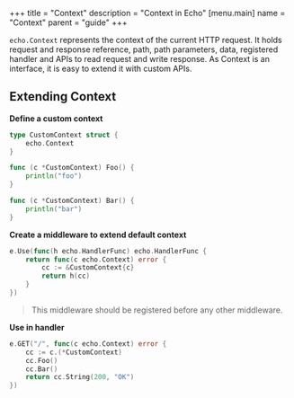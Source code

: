 +++
title = "Context"
description = "Context in Echo"
[menu.main]
  name = "Context"
  parent = "guide"
+++

`echo.Context` represents the context of the current HTTP request. It holds request and
response reference, path, path parameters, data, registered handler and APIs to read
request and write response. As Context is an interface, it is easy to extend it with
custom APIs.

## Extending Context

**Define a custom context**

```go
type CustomContext struct {
	echo.Context
}

func (c *CustomContext) Foo() {
	println("foo")
}

func (c *CustomContext) Bar() {
	println("bar")
}
```

**Create a middleware to extend default context**

```go
e.Use(func(h echo.HandlerFunc) echo.HandlerFunc {
	return func(c echo.Context) error {
		cc := &CustomContext{c}
		return h(cc)
	}
})
```

> This middleware should be registered before any other middleware.

**Use in handler**

```go
e.GET("/", func(c echo.Context) error {
	cc := c.(*CustomContext)
	cc.Foo()
	cc.Bar()
	return cc.String(200, "OK")
})
```
